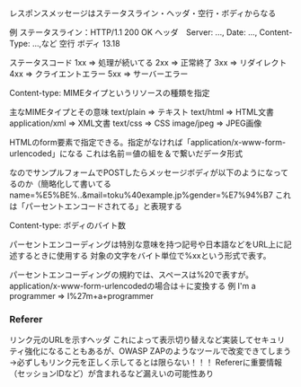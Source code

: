 レスポンスメッセージはステータスライン・ヘッダ・空行・ボディからなる  

例
ステータスライン：HTTP/1.1 200 OK
ヘッダ　Server: ..., Date: ..., Content-Type: ...,など
空行
ボディ <body>13.18</body>

ステータスコード
1xx => 処理が続いてる
2xx => 正常終了
3xx => リダイレクト
4xx => クライエントエラー
5xx => サーバーエラー

Content-type: MIMEタイプというリソースの種類を指定

主なMIMEタイプとその意味
text/plain => テキスト
text/html => HTML文書
application/xml => XML文書
text/css => CSS
image/jpeg => JPEG画像

HTMLのform要素で指定できる。指定がなければ「application/x-www-form-urlencoded」になる
これは名前＝値の組を＆で繋いだデータ形式

なのでサンプルフォームでPOSTしたらメッセージボディが以下のようになってるのか（簡略化して書いてる
name=%E5%BE%..&mail=toku%40example.jp%gender=%E7%94%B7
これは「パーセントエンコードされてる」と表現する

Content-type: ボディのバイト数

パーセントエンコーディングは特別な意味を持つ記号や日本語などをURL上に記述するときに使用する
対象の文字をバイト単位で%xxという形式で表す。

パーセントエンコーディングの規約では、スペースは%20で表すが。application/x-www-form-urlencodedの場合は＋に変換する
例
I'm a programmer => I%27m+a+programmer

### Referer
リンク元のURLを示すヘッダ
これによって表示切り替えなど実装してセキュリティ強化になることもあるが、OWASP ZAPのようなツールで改変できてしまう
→必ずしもリンク元を正しく示してるとは限らない！！！
Refererに重要情報（セッションIDなど）が含まれるなど漏えいの可能性あり

